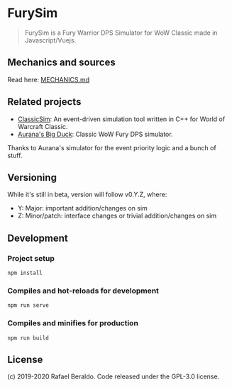 # FurySim

> FurySim is a Fury Warrior DPS Simulator for WoW Classic made in Javascript/Vuejs.

## Mechanics and sources

Read here: [MECHANICS.md](https://github.com/rafaelpimpa/furysim/blob/master/MECHANICS.md)

## Related projects

* [ClassicSim](https://github.com/timhul/ClassicSim): An event-driven simulation tool written in C++ for World of Warcraft Classic.
* [Aurana's Big Duck](https://wow-aurana.github.io/bigdick/): Classic WoW Fury DPS simulator.

Thanks to Aurana's simulator for the event priority logic and a bunch of stuff.

## Versioning

While it's still in beta, version will follow v0.Y.Z, where:

* Y: Major: important addition/changes on sim
* Z: Minor/patch: interface changes or trivial addition/changes on sim


## Development

### Project setup
```
npm install
```

### Compiles and hot-reloads for development
```
npm run serve
```

### Compiles and minifies for production
```
npm run build
```

## License

(c) 2019-2020 Rafael Beraldo. Code released under the GPL-3.0 license.
